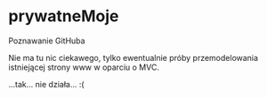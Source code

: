 prywatneMoje
============

Poznawanie GitHuba

Nie ma tu nic ciekawego, tylko ewentualnie próby przemodelowania istniejącej strony www w oparciu o MVC.

...tak... nie działa... :(
